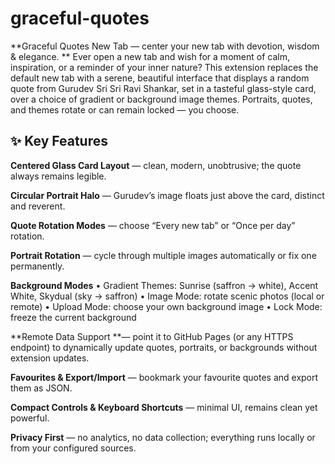 # graceful-quotes
**Graceful Quotes New Tab — center your new tab with devotion, wisdom & elegance.
**
Ever open a new tab and wish for a moment of calm, inspiration, or a reminder of your inner nature? This extension replaces the default new tab with a serene, beautiful interface that displays a random quote from Gurudev Sri Sri Ravi Shankar, set in a tasteful glass-style card, over a choice of gradient or background image themes. Portraits, quotes, and themes rotate or can remain locked — you choose.

## ✨ Key Features

**Centered Glass Card Layout** — clean, modern, unobtrusive; the quote always remains legible.

**Circular Portrait Halo** — Gurudev’s image floats just above the card, distinct and reverent.

**Quote Rotation Modes** — choose “Every new tab” or “Once per day” rotation.

**Portrait Rotation** — cycle through multiple images automatically or fix one permanently.

**Background Modes**
• Gradient Themes: Sunrise (saffron → white), Accent White, Skydual (sky → saffron)
• Image Mode: rotate scenic photos (local or remote)
• Upload Mode: choose your own background image
• Lock Mode: freeze the current background

**Remote Data Support **— point it to GitHub Pages (or any HTTPS endpoint) to dynamically update quotes, portraits, or backgrounds without extension updates.

**Favourites & Export/Import** — bookmark your favourite quotes and export them as JSON.

**Compact Controls & Keyboard Shortcuts** — minimal UI, remains clean yet powerful.

**Privacy First** — no analytics, no data collection; everything runs locally or from your configured sources.
